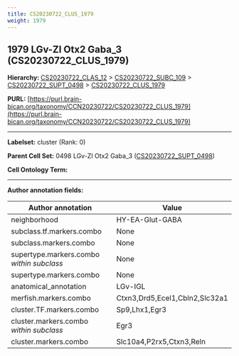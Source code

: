 ```yaml
---
title: CS20230722_CLUS_1979
weight: 1979
---
```

## 1979 LGv-ZI Otx2 Gaba_3 (CS20230722_CLUS_1979)
<b>Hierarchy: </b>
[CS20230722_CLAS_12](../CS20230722_CLAS_12) >
[CS20230722_SUBC_109](../CS20230722_SUBC_109) >
[CS20230722_SUPT_0498](../CS20230722_SUPT_0498) >
[CS20230722_CLUS_1979](../CS20230722_CLUS_1979)

**PURL:** [https://purl.brain-bican.org/taxonomy/CCN20230722/CS20230722_CLUS_1979](https://purl.brain-bican.org/taxonomy/CCN20230722/CS20230722_CLUS_1979)

---


**Labelset:** cluster (Rank: 0)

**Parent Cell Set:** 0498 LGv-ZI Otx2 Gaba_3 ([CS20230722_SUPT_0498](../CS20230722_SUPT_0498))



**Cell Ontology Term:** 

[MARKER GENES.]: #


---

[TRANSFERRED ANNOTATIONS.]: #


[AUTHOR ANNOTATION FIELDS.]: #


**Author annotation fields:**

| Author annotation | Value |
|-------------------|-------|
|neighborhood|HY-EA-Glut-GABA|
|subclass.tf.markers.combo|None|
|subclass.markers.combo|None|
|supertype.markers.combo _within subclass_|None|
|supertype.markers.combo|None|
|anatomical_annotation|LGv-IGL|
|merfish.markers.combo|Ctxn3,Drd5,Ecel1,Cbln2,Slc32a1|
|cluster.TF.markers.combo|Sp9,Lhx1,Egr3|
|cluster.markers.combo _within subclass_|Egr3|
|cluster.markers.combo|Slc10a4,P2rx5,Ctxn3,Reln|

